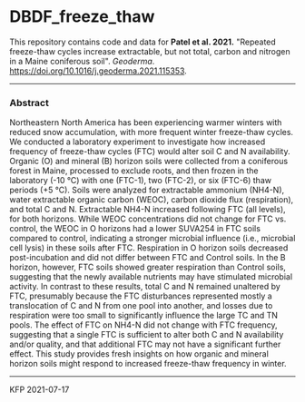 # DBDF_freeze_thaw
This repository contains code and data for **Patel et al. 2021.** 
"Repeated freeze-thaw cycles increase extractable, but not total, carbon and nitrogen in a Maine coniferous soil". 
*Geoderma*.
https://doi.org/10.1016/j.geoderma.2021.115353.

---

### Abstract

Northeastern North America has been experiencing warmer winters with reduced snow accumulation, with more frequent winter freeze-thaw cycles. 
We conducted a laboratory experiment to investigate how increased frequency of freeze-thaw cycles (FTC) would alter soil C and N availability. 
Organic (O) and mineral (B) horizon soils were collected from a coniferous forest in Maine, processed to exclude roots, and then frozen in the laboratory (-10 °C) with one (FTC-1), two (FTC-2), or six (FTC-6) thaw periods (+5 °C). 
Soils were analyzed for extractable ammonium (NH4-N), water extractable organic carbon (WEOC), carbon dioxide flux (respiration), and total C and N. 
Extractable NH4-N increased following FTC (all levels), for both horizons. 
While WEOC concentrations did not change for FTC vs. control, the WEOC in O horizons had a lower SUVA254 in FTC soils compared to control, indicating a stronger microbial influence (i.e., microbial cell lysis) in these soils after FTC. 
Respiration in O horizon soils decreased post-incubation and did not differ between FTC and Control soils. 
In the B horizon, however, FTC soils showed greater respiration than Control soils, suggesting that the newly available nutrients may have stimulated microbial activity. 
In contrast to these results, total C and N remained unaltered by FTC, presumably because the FTC disturbances represented mostly a translocation of C and N from one pool into another, and losses due to respiration were too small to significantly influence the large TC and TN pools. 
The effect of FTC on NH4-N did not change with FTC frequency, suggesting that a single FTC is sufficient to alter both C and N availability and/or quality, and that additional FTC may not have a significant further effect. 
This study provides fresh insights on how organic and mineral horizon soils might respond to increased freeze-thaw frequency in winter. 

---

KFP 2021-07-17
